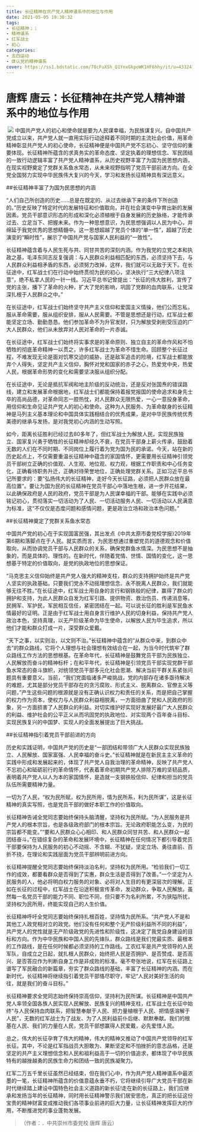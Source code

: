 ```yaml
---
title: 长征精神在共产党人精神谱系中的地位与作用
date: 2021-05-05 19:30:32
tags:
- 长征精神；；
- 精神谱系
- 红军战士
- 初心
categories:
- 五四运动
- 体认党的精神谱系
cover: https://ss1.bdstatic.com/70cFuXSh_Q1YnxGkpoWK1HF6hhy/it/u=433241930,2692104939&fm=11&gp=0.jpg
---
```


# 唐辉 唐云：长征精神在共产党人精神谱系中的地位与作用

​		![](长征精神在共产党人精神谱系中的地位与作用.jpg)
		中国共产党人的初心和使命就是要为人民谋幸福，为民族谋复兴。自中国共产党成立以来，共产党人就一直用实际行动途释着不同时期的主流社会价值，用革命精神彰显共产党人的初心使命，长征精神便是中国共产党不忘初心、坚守信仰的重要体现。长征精神所蕴含的求真务实的革命态度、坚定执着的理想信念、军民团结的一致行动逻辑丰富了共产党人精神谱系，从历史视野丰富了为国为民思想内涵，在现实视野奠定了党群关系鱼水常态，从未来视野指明了党员干部前进方向。在全党全国努力实现中华民族伟大复兴的今天，学习和发扬长征精神具有深远意义。

##长征精神丰富了为国为民思想的内涵

“人们自己所创造的历史……总是在既定的、从过去继承下来的条件下所创造的。”历史反映了特定时代的发展特征和价值取向，并在社会演变中孕育出新的发展因素。党员干部意识形态的形成和深化必须植根于自身发展的历史脉络，才能传承过去、立足当下、把握未来。作为一种思想意识，为民思想强调以人民为中心，并绵延于我党优秀的思想精髓中。这一思想超越了党员个体的“单一性”，超越了历史演变的“瞬时性”，展示了中国共产党与国家人民利益的“一致性”。

长征精神蕴含着与人民生死与共、同甘共苦的深刻内涵。作为我党的立党之本和执政之基，毛泽东同志反复强调：与人民群众利益相匹配的东西，必须坚持下去，与人民群众利益相矛盾的东西，必须努力改掉，这样，我们就可以无敌于天下。在长征途中，红军战士们在行动中始终贯彻为民的初心，坚决执行“三大纪律八项注意”，绝不私拿人民的一针一线。习近平总书记曾提出：“长征的伟大胜利，宣传了党的主张，播下了革命的火种，扩大了党的影响，巩固了党群的血肉联系，让党深深扎根于人民群众之中。”

在长征途中，红军战士们始终坚守共产主义信仰和爱国主义情操，他们公而忘私，服从革命需要，服从组织安排，服从人民需要。不管是思想还是行动，红军战士都能坚定立场、勤勤恳恳。他们参加革命不为升官发财，只为解放受剥削受压迫的广大人民群众，他们从未放弃对人民对革命的一片赤诚。

在长征途中，红军战士们始终将实事求是的革命原则、独立自主的革命作风和不怕牺牲的彻底革命精神一以贯之，许多红军战士为革命不惜生命。回顾整个长征过程，不难发现无论是面对饥寒交迫的威胁，还是敌军追击的险境，红军战士都能放弃个人得失，坚定共产主义信仰，胸怀对党和国家的赤子之心，热爱党中央，热爱人民，根据革命形势的变化和需要坚决服从组织分配。

在长征途中，无论是抵抗军阀和地主阶级的反动统治，还是反对张国焘的错误路线，建立和发展革命根据地，红军战士们都能保持着报党报国的使命追求和身先士卒的高尚品德，对革命同志一腔热忱，对人民群众无限热爱，一心一意投身革命，用信仰和生命见证共产党人的初心和使命。这种为人民服务、为革命献身的长征精神是马列主义基本理论和中国具体实践相结合的优秀成果，是对中华民族传统优秀美德的继承与发扬，是对我党初心内涵的生动写照。

如今，距离长征胜利已经过去80多年了，但红军战士为解放人民，实现民族独立、国家复兴勇于牺牲的长征精神却经久不衰，在党员干部身上薪火传承，鼓励着无数的人们在不同时期、不同岗位上履行着为党为国为民的承诺。今天，站在新的历史起点上，不仅需要重温长征精神中蕴含的家国情怀，更需要用长征精神引领党员干部树立正确的价值观、人生观、地位观、权力观，根据工作职责和中心任务变化，正确看待职务升迁，正确对待荣誉地位，正确处理党群关系。正如习近平总书记所要求的：要“弘扬伟大的长征精神，走好今天长征路，必须把人民群众放在最高位置”。要让为国为民的长征精神在党员干部心中落地生根，进一步开花结果，以此确保政府是人民的政府，党员干部是为人民谋幸福的干部。能够在实践中必须铭记初心，贯彻落实一切活动为了人民、一切活动服务人民、一切活动以人民满意为标准，这“不仅仅是态度问题和感情问题，更是政治立场和政治本色问题。”

##长征精神奠定了党群关系鱼水常态

中国共产党的初心在于实现国富民强，其出发点《中共太原市委党校学报}2019年第6期和落脚点在于人民。就实质而言，为民思想通过重塑党员的道德观念和价值取向，从而协调党员干部与人民群众的关系，确保党群鱼水情深。为民思想不是抽象的，而是具体的、理性的。在新时代，伴随着党情、世情、国情的变化，这一思想基于特定的价值取向，是党的执政地位的思想保证。

“马克思主义信仰始终是共产党人强大的精神支柱，群众的支持拥护始终是共产党人坚实的执政基础。只要我们党永不动摇理想信念、永不脱离人民群众，我们就能够无往不胜。”在长征途中，红军战士用自身的言行和钢铁般的纪律，赢得了群众的拥护和支持，为此人民群众自发为红军引路、提供物资、救治伤员、传递消息等。民拥军、军护民，军民相互信任，紧密团结在一起。可以说长征的胜利是军民鱼水情最好的证明。正是由于红军战士用自身言行维护人民的切身利益，保持共产党人政治本色，坚持真理，以无产阶级革命为毕生使命，以解放人民为毕生追求，所以他们才能和群众打成一片，深受群众爱戴。

“天下之事，以实则治，以文则不治。”长征精神中蕴含的“从群众中来，到群众中去”的群众路线，它将个人理想与社会理想有效结合在一起，为当今时代筑牢了群众路线工作方法的思想根基。在革命年代，长征精神是鼓舞党员干部为民族独立、人民解放而奋斗的精神标杆；在和平年代，长征精神是引领党员干部实现党群干部鱼水常态的奋斗旗帜，对统领党员干部多元化社会思潮、解决当前干群关系紧张问题具有重要意义。当前，“我们党面临诸多严峻挑战，党的内部存在诸多亟待解决的难题，尤其是部分党员干部存在的贪污腐败、形式主义、脱离群众、官僚主义等问题，”产生这些问题的根源就是没有正确认识权力和责任的关系，而是把自己掌握的权力作为资本，使权力与人民群众利益相脱离，一方面扭曲了党和人民政府的形象，另一方面损害了人民群众的利益。对切实维护好实现好发展好最广大人民群众的利益、维护社会的公平正义从而巩固党的执政地位、对实现两个百年奋斗目标、实现民族复兴的中国梦、实现人的全面发展提出了巨大挑战。

##长征精神指引着党员干部前进的方向

历史和实践证明，中国共产党的历史是“一部团结和带领广大人民群众实现民族独立、人民解放、国家富强、人民幸福的奋斗史。”长征精神就是在新民主主义革命的实践中形成和发展起来的，体现了共产党人自我治理的革命精神，反映了共产党人不忘初心和砥砺前行的革命情怀，代表着革命初期共产党人排除万难的坚韧品质，表明着共产党人以人为本的家国情怀，是造就一支钢铁般信仰、纪律和担当的党员队伍所需要精神力量。

一切为了人民，“权为民所赋，权为民所用，情为民所系，利为民所谋”，这是长征精神的真实写照，也是党员干部的做好本职工作的价值取向。

长征精神告诫全党同志要始终保持头脑清醒，坚持权为民所赋。“为人民服务是共产党人的根本宗旨，也是各级政府部门的根本宗旨。无论政府职能怎么变，为民的宗旨都不能变。”“要和人民群众心心相印、和人民群众同甘共苦、和人民群众一起团结奋斗。”在错综复杂的革命和发展环境中，长征精神在任何情况下都引导着党员干部要保持为人民服务的初心不动摇、不含糊、不犹疑，坚定立场、勇往直前、百折不挠，在理论和实践层面为党员干部辨明前进方向。

长征精神提醒全党同志要始终保持淡泊名利，坚持权为民所用。“检验我们一切工作的成效，都要看群众是否得到了实惠，群众生活是否得到了改善。”一个坚定为人民服务的人，他必将明白权力服务的对象、必将对人生目的有更深层次的理解。正如在长征的过程中，红军战士在沿途积极宣传革命，发动群众，争取人民解放。虽然每一名党员干部的能力不同、职位不同，但只要不为名利所累，不为狭隘所扰，坚持权为民所用，终能实现自己的人生价值。

长征精神呼吁全党同志要始终保持扎根百姓，坚持情为民所系。“共产党人不是和其他工人政党相对立的政党。他们没有任何和整个无产阶级利益所不同的利益”，共产党人的党性就是无产阶级政党的先进性和阶级性，这决定了我党自身建设的目标和方向。作为中华民族和中国人民的先锋队，群众路线是我们党最实质、最根本的工作路线，是在任何时候都必须坚持的工作路线。工农红军是共产党领导的人民军队，自成立之日起，就扎根人民群众，始终把人民是否拥护、是否赞成、是否高兴、是否答应作为判断自身工作是非成败的标准。毫不夸张地说，红军在长征路上谱写了军民融合的新篇章，夯实了群众路线的基础，丰富了长征精神的内涵。而在新时代，长征精神将继续指引着党员干部恪尽职守，牢记“人民对美好生活的向往，就是我们的奋斗目标。”

长征精神要求全党同志始终保持崇高信仰，坚持利为民所谋。长征精神是中国共产党人率领全国各族人民实现人民解放、民族复兴的精神支柱，红军战士在长征中始终“与人民保持血肉联系，把智慧奉献于人民、把力量植根于人民、把情感溶解于人民”，无数的红军战士为了战友、为了人民利益前仆后继、默默奉献。我们的根基在人民、我们的力量在人民，党员干部想赢得人民爱戴，必先爱惜人民。

总之，伟大的长征孕育了伟大的精神，伟大的精神又推动了中国共产党领导的红军长征。其中，不论是红军指战员大胆敢为、果断坚定和不怕挫折的意志品格，还是坚定的共产主义理想信念和人民和祖利益高于一切的价值追求，都体现了中华民族特有的越挫越勇的民族生命力和团结一致的民族凝聚力。

红军二万五千里长征虽然已经结束，但在我们心中，作为共产党人精神谱系中最浓墨的一笔，长征精神所蕴含的价值意蕴永垂不朽，它将继续引导广大党员干部在新时代继续踏上建设中国特色社会主义道路的新长征!走在新的长征路上，我们应继承和发扬当年的长征精神，同时用长征精神警示我们居安思危，真正的把长征这份宝贵的精神财富变成推动我们各项事业前进的巨大力量，让长征精神发挥巨大的作用，不断推进党的事业蓬勃发展。

> （作者：．中共崇州市委党校 唐辉 唐云）